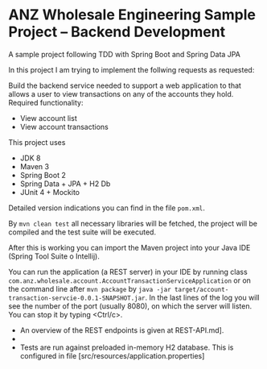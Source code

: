 ﻿ANZ Wholesale Engineering Sample Project – Backend Development
=======================
A sample project following TDD with Spring Boot and Spring Data JPA
                                            
In this project I am trying to implement the follwing requests as requested:

Build the backend service needed to support a web application to that allows a user to view transactions on any of the
accounts they hold.
Required functionality:
- View account list
- View account transactions


This project uses

- JDK 8
- Maven 3
- Spring Boot 2
- Spring Data + JPA + H2 Db
- JUnit 4 + Mockito

Detailed version indications you can find in the file `pom.xml`.

By  `mvn clean test`   all necessary libraries will be fetched, the project will be compiled and the test suite will be executed.

After this is working you can import the Maven project into your Java IDE 
(Spring Tool Suite o Intellij).

You can run the application (a REST server) in your IDE by running class `com.anz.wholesale.account.AccountTransactionServiceApplication` or on the command line after `mvn package` by `java -jar target/account-transaction-servcie-0.0.1-SNAPSHOT.jar`. In the last lines of the log you will see the number of the port (usually 8080), on which the server will listen. You can stop it by typing &lt;Ctrl/c&gt;.

- An overview of the REST endpoints is given at REST-API.md].
-
- Tests are run against preloaded in-memory H2 database. This is configured in file [src/resources/application.properties]



